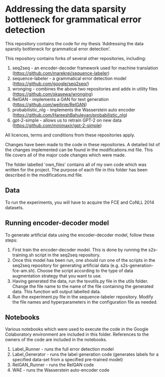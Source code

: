 # Addressing the data sparsity bottleneck for grammatical error detection #

This repository contains the code for my thesis 'Addressing the data sparsity bottleneck for grammatical error detection'. 

This repository contains forks of several other repositories, including:
1.	seq2seq - an encoder-decoder framework used for machine translation (https://github.com/marekrei/sequence-labeler)
2.	sequence-labeler - a grammatical error detection model (https://github.com/google/seq2seq/)
3.	wronging - combines the above two repositories and adds in utility files (https://github.com/skasewa/wronging) 
4.	RelGAN - implements a GAN for text generation (https://github.com/weilinie/RelGAN)
5.	probabilistic_nlg - implements the Wasserstein auto encoder (https://github.com/HareeshBahuleyan/probabilistic_nlg) 
6.	gpt-2-simple - allows us to retrain GPT-2 on new data (https://github.com/minimaxir/gpt-2-simple)

All licences, terms and conditions from these repositories apply. 

Changes have been made to the code in these repositories. A detailed list of the changes implemented can be found in the modifications.md file. This file covers all of the major code changes which were made. 

The folder labelled 'own_files' contains all of my own code which was written for the project. The purpose of each file in this folder has been described in the modifications.md file. 


## Data ## 

To run the experiments, you will have to acquire the FCE and CoNLL 2014 datasets. 

## Running encoder-decoder model ## 

To generate artificial data using the encoder-decoder model, follow these steps:
1.	First train the encoder-decoder model. This is done by running the s2s-training.sh script in the seq2seq repository.
2.	Once this model has been run, one should run one of the scripts in the seq2seq repository for generating artificial data (e.g. s2s-generation-fce-am.sh). Choose the script according to the type of data augmentation strategy that you want to use. 
3.	Having generated the data, run the tsvutils.py file in the utils folder. Change the file name to the name of the file containing the generated data. This function will output labelled data. 
4.	Run the experiment.py file in the sequence-labeler repository. Modify the file names and hyperparameters in the configuration file as needed. 

## Notebooks ##

Various notebooks which were used to execute the code in the Google Colaboratory environment are included in this folder. References to the owners of the code are included in the notebooks. 
1.	Label_Runner - runs the full error detection model
2. 	Label_Generator - runs the label generation code (generates labels for a specified data-set from a specified pre-trained model)
3.	RelGAN_Runner - runs the RelGAN code 
4. 	WAE - runs the Wasserstein auto-encoder code 


